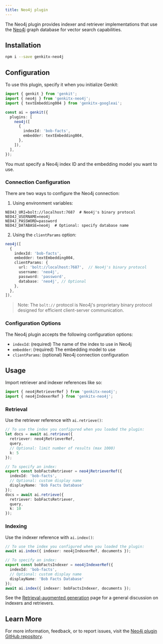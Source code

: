 ```yaml
---
title: Neo4j plugin
---
```


The Neo4j plugin provides indexer and retriever implementations that use the
[Neo4j](https://neo4j.com/) graph database for vector search capabilities.

## Installation

```bash
npm i --save genkitx-neo4j
```

## Configuration

To use this plugin, specify it when you initialize Genkit:

```ts
import { genkit } from 'genkit';
import { neo4j } from 'genkitx-neo4j';
import { textEmbedding004 } from 'genkitx-googleai';

const ai = genkit({
  plugins: [
    neo4j([
      {
        indexId: 'bob-facts',
        embedder: textEmbedding004,
      },
    ]),
  ],
});
```

You must specify a Neo4j index ID and the embedding model you want to use.

### Connection Configuration

There are two ways to configure the Neo4j connection:

1. Using environment variables:

```
NEO4J_URI=bolt://localhost:7687  # Neo4j's binary protocol
NEO4J_USERNAME=neo4j
NEO4J_PASSWORD=password
NEO4J_DATABASE=neo4j  # Optional: specify database name
```

2. Using the `clientParams` option:

```ts
neo4j([
  {
    indexId: 'bob-facts',
    embedder: textEmbedding004,
    clientParams: {
      url: 'bolt://localhost:7687',  // Neo4j's binary protocol
      username: 'neo4j',
      password: 'password',
      database: 'neo4j', // Optional
    },
  },
]),
```

> Note: The `bolt://` protocol is Neo4j's proprietary binary protocol designed for efficient client-server communication.

### Configuration Options

The Neo4j plugin accepts the following configuration options:

- `indexId`: (required) The name of the index to use in Neo4j
- `embedder`: (required) The embedding model to use
- `clientParams`: (optional) Neo4j connection configuration

## Usage

Import retriever and indexer references like so:

```ts
import { neo4jRetrieverRef } from 'genkitx-neo4j';
import { neo4jIndexerRef } from 'genkitx-neo4j';
```

### Retrieval

Use the retriever reference with `ai.retrieve()`:

```ts
// To use the index you configured when you loaded the plugin:
let docs = await ai.retrieve({ 
  retriever: neo4jRetrieverRef, 
  query,
  // Optional: limit number of results (max 1000)
  k: 5 
});

// To specify an index:
export const bobFactsRetriever = neo4jRetrieverRef({
  indexId: 'bob-facts',
  // Optional: custom display name
  displayName: 'Bob Facts Database'
});
docs = await ai.retrieve({ 
  retriever: bobFactsRetriever, 
  query,
  k: 10 
});
```

### Indexing

Use the indexer reference with `ai.index()`:

```ts
// To use the index you configured when you loaded the plugin:
await ai.index({ indexer: neo4jIndexerRef, documents });

// To specify an index:
export const bobFactsIndexer = neo4jIndexerRef({
  indexId: 'bob-facts',
  // Optional: custom display name
  displayName: 'Bob Facts Database'
});
await ai.index({ indexer: bobFactsIndexer, documents });
```

See the [Retrieval-augmented generation](/docs/rag) page for a general
discussion on indexers and retrievers.

## Learn More

For more information, feedback, or to report issues, visit the [Neo4j plugin GitHub repository](https://github.com/neo4j-partners/genkitx-neo4j/blob/main/README.md).
